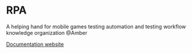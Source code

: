 # RPA
A helping hand for mobile games testing automation and testing workflow knowledge organization @Amber

[Documentation website](https://www.notion.so/lifecycle/RPA-a3a65215b2d54c62b2a46d0e0925fe53)